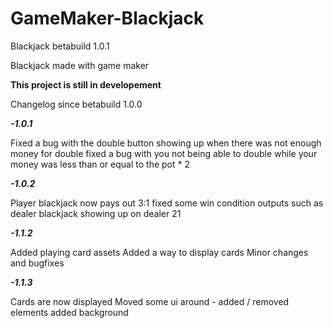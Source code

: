 # GameMaker-Blackjack
Blackjack betabuild 1.0.1


Blackjack made with game maker

****This project is still in developement****

Changelog since betabuild 1.0.0

***-1.0.1***


Fixed a bug with the double button showing up when there was not enough money for double
fixed a bug with you not being able to double while your money was less than or equal to the pot * 2


***-1.0.2***

Player blackjack now pays out 3:1
fixed some win condition outputs such as dealer blackjack showing up on dealer 21

***-1.1.2***

Added playing card assets
Added a way to display cards
Minor changes and bugfixes

***-1.1.3***

Cards are now displayed
Moved some ui around - added / removed elements
added background


